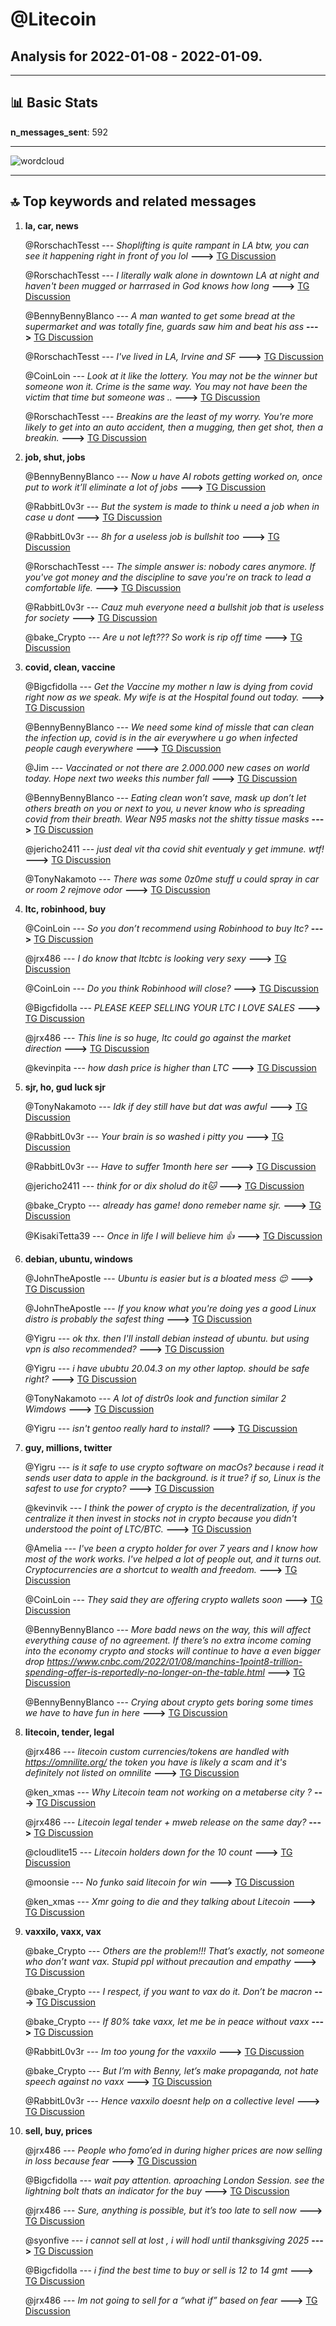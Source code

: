 # **@Litecoin**
 ## Analysis for **2022-01-08** - **2022-01-09**.

---

## 📊 **Basic Stats**

**n_messages_sent**: 592

---
![wordcloud](Litecoin_1Days_wordcloud.png)

---


## 🔝 **Top keywords and related messages**

1. **la, car, news**

    @RorschachTesst --- *Shoplifting is quite rampant in LA btw, you can see it happening right in front of you lol* **--->** [TG Discussion](https://t.me/Litecoin/2043587)

    @RorschachTesst --- *I literally walk alone in downtown LA at night and haven't been mugged or harrrased in God knows how long* **--->** [TG Discussion](https://t.me/Litecoin/2043558)

    @BennyBennyBlanco --- *A man wanted to get some bread at the supermarket and was totally fine, guards saw him and beat his ass* **--->** [TG Discussion](https://t.me/Litecoin/2043154)

    @RorschachTesst --- *I've lived in LA, Irvine and SF* **--->** [TG Discussion](https://t.me/Litecoin/2043583)

    @CoinLoin --- *Look at it like the lottery. You may not be the winner but someone won it. Crime is the same way. You may not have been the victim that time but someone was ..* **--->** [TG Discussion](https://t.me/Litecoin/2043569)

    @RorschachTesst --- *Breakins are the least of my worry. You're more likely to get into an auto accident, then a mugging, then get shot, then a breakin.* **--->** [TG Discussion](https://t.me/Litecoin/2043574)

2. **job, shut, jobs**

    @BennyBennyBlanco --- *Now u have AI robots getting worked on, once put to work it’ll eliminate a lot of jobs* **--->** [TG Discussion](https://t.me/Litecoin/2043172)

    @RabbitL0v3r --- *But the system is made to think u need a job when in case u dont* **--->** [TG Discussion](https://t.me/Litecoin/2043203)

    @RabbitL0v3r --- *8h for a useless job is bullshit too* **--->** [TG Discussion](https://t.me/Litecoin/2043218)

    @RorschachTesst --- *The simple answer is: nobody cares anymore. If you've got money and the discipline to save you're on track to lead a comfortable life.* **--->** [TG Discussion](https://t.me/Litecoin/2043521)

    @RabbitL0v3r --- *Cauz muh everyone need a bullshit job that is useless for society* **--->** [TG Discussion](https://t.me/Litecoin/2043193)

    @bake_Crypto --- *Are u not left??? So work is rip off time* **--->** [TG Discussion](https://t.me/Litecoin/2043183)

3. **covid, clean, vaccine**

    @Bigcfidolla --- *Get the Vaccine my mother n law is dying from covid right now as we speak.  My wife is at the Hospital found out today.* **--->** [TG Discussion](https://t.me/Litecoin/2043030)

    @BennyBennyBlanco --- *We need some kind of missle that can clean the infection up, covid is in the air everywhere u go when infected people caugh everywhere* **--->** [TG Discussion](https://t.me/Litecoin/2043147)

    @Jim --- *Vaccinated or not there are 2.000.000 new cases on world today. Hope next two weeks this number fall* **--->** [TG Discussion](https://t.me/Litecoin/2043097)

    @BennyBennyBlanco --- *Eating clean won’t save, mask up don’t let others breath on you or next to you, u never know who is spreading covid from their breath. Wear N95 masks not the shitty tissue masks* **--->** [TG Discussion](https://t.me/Litecoin/2043089)

    @jericho2411 --- *just deal vit tha covid shit eventualy y get immune. wtf!* **--->** [TG Discussion](https://t.me/Litecoin/2043088)

    @TonyNakamoto --- *There was some 0z0me stuff u could spray in car or room 2 rejmove odor* **--->** [TG Discussion](https://t.me/Litecoin/2043322)

4. **ltc, robinhood, buy**

    @CoinLoin --- *So you don’t recommend using Robinhood to buy ltc?* **--->** [TG Discussion](https://t.me/Litecoin/2043646)

    @jrx486 --- *I do know that ltcbtc is looking very sexy* **--->** [TG Discussion](https://t.me/Litecoin/2042896)

    @CoinLoin --- *Do you think Robinhood will close?* **--->** [TG Discussion](https://t.me/Litecoin/2043639)

    @Bigcfidolla --- *PLEASE KEEP SELLING YOUR LTC I LOVE SALES* **--->** [TG Discussion](https://t.me/Litecoin/2042779)

    @jrx486 --- *This line is so huge, ltc could go against the market direction* **--->** [TG Discussion](https://t.me/Litecoin/2042873)

    @kevinpita --- *how dash price is higher than LTC* **--->** [TG Discussion](https://t.me/Litecoin/2042405)

5. **sjr, ho, gud luck sjr**

    @TonyNakamoto --- *Idk if dey still have but dat was awful* **--->** [TG Discussion](https://t.me/Litecoin/2042313)

    @RabbitL0v3r --- *Your brain is so washed i pitty you* **--->** [TG Discussion](https://t.me/Litecoin/2043257)

    @RabbitL0v3r --- *Have to suffer 1month here ser* **--->** [TG Discussion](https://t.me/Litecoin/2042500)

    @jericho2411 --- *think for or dix sholud do it🐱* **--->** [TG Discussion](https://t.me/Litecoin/2042994)

    @bake_Crypto --- *already has game! dono remeber name sjr.* **--->** [TG Discussion](https://t.me/Litecoin/2042586)

    @KisakiTetta39 --- *Once in life I will believe him 👍* **--->** [TG Discussion](https://t.me/Litecoin/2042622)

6. **debian, ubuntu, windows**

    @JohnTheApostle --- *Ubuntu is easier but is a bloated mess 😌* **--->** [TG Discussion](https://t.me/Litecoin/2042311)

    @JohnTheApostle --- *If you know what you're doing yes a good Linux distro is probably the safest thing* **--->** [TG Discussion](https://t.me/Litecoin/2042290)

    @Yigru --- *ok thx. then I'll install debian instead of ubuntu. but using vpn is also recommended?* **--->** [TG Discussion](https://t.me/Litecoin/2042298)

    @Yigru --- *i have ububtu 20.04.3 on my other laptop. should be safe right?* **--->** [TG Discussion](https://t.me/Litecoin/2042293)

    @TonyNakamoto --- *A lot of distr0s look and function similar 2 Wimdows* **--->** [TG Discussion](https://t.me/Litecoin/2042324)

    @Yigru --- *isn't gentoo really hard to install?* **--->** [TG Discussion](https://t.me/Litecoin/2042300)

7. **guy, millions, twitter**

    @Yigru --- *is it safe to use crypto software on macOs? because i read it sends user data to apple in the background. is it true? if so, Linux is the safest to use for crypto?* **--->** [TG Discussion](https://t.me/Litecoin/2042288)

    @kevinvik --- *I think the power of crypto is the decentralization, if you centralize it then invest in stocks not in crypto because you didn't understood the point of LTC/BTC.* **--->** [TG Discussion](https://t.me/Litecoin/2043640)

    @Amelia --- *I've been a crypto holder for over 7 years and I know how most of the work works. I've helped a lot of people out, and it turns out. Cryptocurrencies are a shortcut to wealth and freedom.* **--->** [TG Discussion](https://t.me/Litecoin/2042766)

    @CoinLoin --- *They said they are offering crypto wallets soon* **--->** [TG Discussion](https://t.me/Litecoin/2043632)

    @BennyBennyBlanco --- *More badd news on the way, this will affect everything cause of no agreement. If there’s no extra income coming into the economy crypto and stocks will continue to have a even bigger drop https://www.cnbc.com/2022/01/08/manchins-1point8-trillion-spending-offer-is-reportedly-no-longer-on-the-table.html* **--->** [TG Discussion](https://t.me/Litecoin/2042695)

    @BennyBennyBlanco --- *Crying about crypto gets boring some times we have to have fun in here* **--->** [TG Discussion](https://t.me/Litecoin/2043239)

8. **litecoin, tender, legal**

    @jrx486 --- *litecoin custom currencies/tokens are handled with https://omnilite.org/ the token you have is likely a scam and it's definitely not listed on omnilite* **--->** [TG Discussion](https://t.me/Litecoin/2043686)

    @ken_xmas --- *Why Litecoin team not working on a metaberse city ?* **--->** [TG Discussion](https://t.me/Litecoin/2042584)

    @jrx486 --- *Litecoin legal tender + mweb release on the same day?* **--->** [TG Discussion](https://t.me/Litecoin/2042575)

    @cloudlite15 --- *Litecoin holders down for the 10 count* **--->** [TG Discussion](https://t.me/Litecoin/2042829)

    @moonsie --- *No funko said litecoin for win* **--->** [TG Discussion](https://t.me/Litecoin/2042629)

    @ken_xmas --- *Xmr going to die and they talking about Litecoin* **--->** [TG Discussion](https://t.me/Litecoin/2042255)

9. **vaxxilo, vaxx, vax**

    @bake_Crypto --- *Others are the problem!!! That’s exactly, not someone who don’t want vax. Stupid ppl without precaution and empathy* **--->** [TG Discussion](https://t.me/Litecoin/2043100)

    @bake_Crypto --- *I respect, if you want to vax do it. Don’t be macron* **--->** [TG Discussion](https://t.me/Litecoin/2043025)

    @bake_Crypto --- *If 80% take vaxx, let me be in peace without vaxx* **--->** [TG Discussion](https://t.me/Litecoin/2043045)

    @RabbitL0v3r --- *Im too young for the vaxxilo* **--->** [TG Discussion](https://t.me/Litecoin/2043038)

    @bake_Crypto --- *But I’m with Benny, let’s make propaganda, not hate speech against no vaxx* **--->** [TG Discussion](https://t.me/Litecoin/2043043)

    @RabbitL0v3r --- *Hence vaxxilo doesnt help on a collective level* **--->** [TG Discussion](https://t.me/Litecoin/2043062)

10. **sell, buy, prices**

    @jrx486 --- *People who fomo’ed in during higher prices are now selling in loss because fear* **--->** [TG Discussion](https://t.me/Litecoin/2042859)

    @Bigcfidolla --- *wait pay attention.  aproaching London Session.  see the lightning bolt thats an indicator for the buy* **--->** [TG Discussion](https://t.me/Litecoin/2043535)

    @jrx486 --- *Sure, anything is possible, but it’s too late to sell now* **--->** [TG Discussion](https://t.me/Litecoin/2042881)

    @syonfive --- *i cannot sell at lost , i will hodl until thanksgiving 2025* **--->** [TG Discussion](https://t.me/Litecoin/2042781)

    @Bigcfidolla --- *i find the best time to buy or sell is 12 to 14 gmt* **--->** [TG Discussion](https://t.me/Litecoin/2042464)

    @jrx486 --- *Im not going to sell for a “what if” based on fear* **--->** [TG Discussion](https://t.me/Litecoin/2042885)

